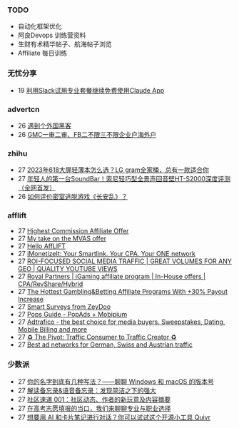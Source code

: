 ### TODO
-  自动化框架优化
-  阿良Devops 训练营资料
-  生财有术精华帖子、航海帖子浏览
-  Affiliate 每日训练

### 无忧分享
<!-- ruyo:START -->
-  19 [利用Slack试用专业套餐继续免费使用Claude App](https://51.ruyo.net/18407.html)<!-- ruyo:END -->

### advertcn
<!-- advertcn:START -->
-  26 [遇到个外国黑客](https://www.advertcn.com/forum.php?mod=viewthread&tid=110970)
-  26 [GMC一审二审、FB二不限三不限企业户海外户](https://www.advertcn.com/forum.php?mod=viewthread&tid=110957)<!-- advertcn:END -->

### zhihu
<!-- zhihu:START -->
-  27 [2023年618大屏轻薄本怎么选？LG gram全家桶，总有一款适合你](http://zhuanlan.zhihu.com/p/632641888?utm_campaign=rss&utm_medium=rss&utm_source=rss&utm_content=title)
-  27 [年轻人的第一台SoundBar！索尼轻巧型全景声回音壁HT-S2000深度评测（全网首发）](http://zhuanlan.zhihu.com/p/630990296?utm_campaign=rss&utm_medium=rss&utm_source=rss&utm_content=title)
-  26 [如何评价密室逃脱游戏《长安乱》？](http://www.zhihu.com/question/563950552/answer/3045961312?utm_campaign=rss&utm_medium=rss&utm_source=rss&utm_content=title)<!-- zhihu:END -->

### afflift
<!-- afflift:START -->
-  27 [Highest Commission Affiliate Offer](https://afflift.com/f/threads/highest-commission-affiliate-offer.11185/?utm_source=rss&utm_medium=rss)
-  27 [My take on the MVAS offer](https://afflift.com/f/threads/my-take-on-the-mvas-offer.11116/?utm_source=rss&utm_medium=rss)
-  27 [Hello AffLIFT](https://afflift.com/f/threads/hello-afflift.11180/?utm_source=rss&utm_medium=rss)
-  27 [iMonetizeIt: Your Smartlink. Your CPA. Your ONE network](https://afflift.com/f/threads/imonetizeit-your-smartlink-your-cpa-your-one-network.3086/?utm_source=rss&utm_medium=rss)
-  27 [ROI-FOCUSED SOCIAL MEDIA TRAFFIC | GREAT VOLUMES FOR ANY GEO | QUALITY YOUTUBE VIEWS](https://afflift.com/f/threads/roi-focused-social-media-traffic-great-volumes-for-any-geo-quality-youtube-views.11186/?utm_source=rss&utm_medium=rss)
-  27 [Royal Partners | iGaming affiliate program | In-House offers | CPA/RevShare/Hybrid](https://afflift.com/f/threads/royal-partners-igaming-affiliate-program-in-house-offers-cpa-revshare-hybrid.10011/?utm_source=rss&utm_medium=rss)
-  27 [The Hottest Gambling&amp;Betting Affiliate Programs With +30% Payout Increase](https://afflift.com/f/threads/the-hottest-gambling-betting-affiliate-programs-with-30-payout-increase.11026/?utm_source=rss&utm_medium=rss)
-  27 [Smart Surveys from ZeyDoo](https://afflift.com/f/threads/smart-surveys-from-zeydoo.10505/?utm_source=rss&utm_medium=rss)
-  27 [Pops Guide - PopAds + Mobipium](https://afflift.com/f/threads/pops-guide-popads-mobipium.11178/?utm_source=rss&utm_medium=rss)
-  27 [Adtrafico - the best choice for media buyers. Sweepstakes, Dating, Mobile Billing and more](https://afflift.com/f/threads/adtrafico-the-best-choice-for-media-buyers-sweepstakes-dating-mobile-billing-and-more.4312/?utm_source=rss&utm_medium=rss)
-  27 [♻ The Pivot: Traffic Consumer to Traffic Creator ♻](https://afflift.com/f/threads/%E2%99%BB-the-pivot-traffic-consumer-to-traffic-creator-%E2%99%BB.11140/?utm_source=rss&utm_medium=rss)
-  27 [Best ad networks for German, Swiss and Austrian traffic](https://afflift.com/f/threads/best-ad-networks-for-german-swiss-and-austrian-traffic.11139/?utm_source=rss&utm_medium=rss)<!-- afflift:END -->

### 少数派
<!-- sspai:START -->
-  27 [你的名字到底有几种写法？——聊聊 Windows 和 macOS 的版本号](https://sspai.com/prime/story/windows-macos-version-number-explained)
-  27 [解读备忘录&amp;语音备忘录：发现简洁之下的强大](https://sspai.com/post/78705)
-  27 [社区速递 001：社区动态、作者的新玩意及内容摘要](https://sspai.com/post/80643)
-  27 [在高考志愿填报的当口，我们来聊聊专业与职业选择](https://sspai.com/post/80631)
-  27 [想要用 AI 和卡片笔记进行对话？你可以试试这个开源小工具 Quivr](https://sspai.com/post/80596)<!-- sspai:END -->
